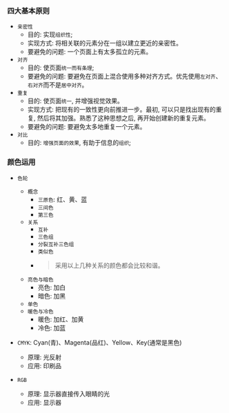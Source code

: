 ### 四大基本原则

* `亲密性`
  * 目的: 实现`组织性`;
  * 实现方式: 将相关联的元素分在一组以建立更近的亲密性。
  * 要避免的问题: 一个页面上有太多孤立的元素。
* `对齐`
  * 目的: 使页面`统一而有条理`;
  * 要避免的问题: 要避免在页面上混合使用多种对齐方式。优先使用`左对齐`、`右对齐`而不是`居中对齐`。
* `重复`
  * 目的: 使页面`统一`, 并增强视觉效果。
  * 实现方式: 把现有的一致性更向前推进一步。最初, 可以只是找出现有的重复, 然后将其加强。熟悉了这种思想之后, 再开始创建新的重复元素。
  * 要避免的问题: 要避免太多地重复一个元素。
* `对比`
  * 目的: `增强页面的效果`, 有助于信息的`组织`;

### 颜色运用

* `色轮`
  * `概念`
    * `三原色`: 红、黄、蓝
    * `三间色`
    * `第三色`
  * `关系`
    * `互补`
    * `三色组`
    * `分裂互补三色组`
    * `类似色`
    * > 采用以上几种关系的颜色都会比较和谐。
  * `亮色与暗色`
    * 亮色: 加白
    * 暗色: 加黑
  * `单色`
  * `暖色与冷色`
    * 暖色: 加红、加黄
    * 冷色: 加蓝

* `CMYK`: Cyan(青)、Magenta(品红)、Yellow、Key(通常是黑色)
  * 原理: 光反射
  * 应用: 印刷品
* `RGB`
  * 原理: 显示器直接传入眼睛的光
  * 应用: 显示器